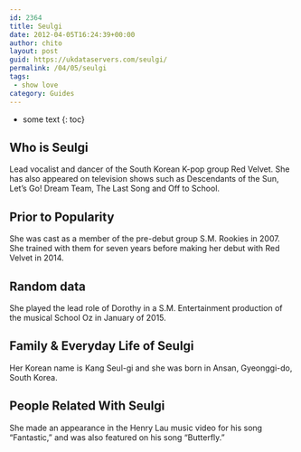 ```yaml
---
id: 2364
title: Seulgi
date: 2012-04-05T16:24:39+00:00
author: chito
layout: post
guid: https://ukdataservers.com/seulgi/
permalink: /04/05/seulgi
tags:
 - show love
category: Guides
---
```


* some text
{: toc}
          
          
## Who is  Seulgi
                  
                  
                  
Lead vocalist and dancer of the South Korean K-pop group Red Velvet. She has also appeared on television shows such as Descendants of the Sun, Let&#8217;s Go! Dream Team, The Last Song and Off to School. 
                  
                
                
                
## Prior to Popularity 
                  
                  
                  
She was cast as a member of the pre-debut group S.M. Rookies in 2007. She trained with them for seven years before making her debut with Red Velvet in 2014. 
                  
                
                
                
## Random data 
                  
                  
                  
She played the lead role of Dorothy in a S.M. Entertainment production of the musical School Oz in January of 2015.
                  
                
                
                
## Family & Everyday Life of Seulgi
                  
                  
                  
Her Korean name is Kang Seul-gi and she was born in Ansan, Gyeonggi-do, South Korea.
                  
                
                
                
## People Related With  Seulgi
                  
                  
                  
She made an appearance in the Henry Lau music video for his song &#8220;Fantastic,&#8221; and was also featured on his song &#8220;Butterfly.&#8221;
                  
                
              
            
          
          
          
    
    
  
